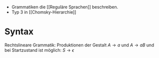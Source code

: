 - Grammatiken die [[Reguläre Sprachen]] beschreiben.
- Typ 3 in [[Chomsky-Hierarchie]]

# Syntax
Rechtslineare Grammatik: 
Produktionen der Gestalt $A \rightarrow a$ und $A \rightarrow a B$
	und bei Startzustand ist möglich: $S \rightarrow \epsilon$


